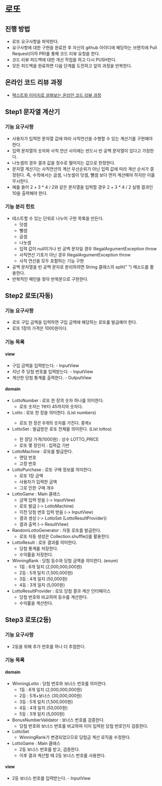 # 로또
## 진행 방법
* 로또 요구사항을 파악한다.
* 요구사항에 대한 구현을 완료한 후 자신의 github 아이디에 해당하는 브랜치에 Pull Request(이하 PR)를 통해 코드 리뷰 요청을 한다.
* 코드 리뷰 피드백에 대한 개선 작업을 하고 다시 PUSH한다.
* 모든 피드백을 완료하면 다음 단계를 도전하고 앞의 과정을 반복한다.

## 온라인 코드 리뷰 과정
* [텍스트와 이미지로 살펴보는 온라인 코드 리뷰 과정](https://github.com/next-step/nextstep-docs/tree/master/codereview)

## Step1 문자열 계산기
### 기능 요구사항
* 사용자가 입력한 문자열 값에 따라 사칙연산을 수행할 수 있는 계산기를 구현해야 한다.
* 입력 문자열의 숫자와 사칙 연산 사이에는 반드시 빈 공백 문자열이 있다고 가정한다.
* 나눗셈의 경우 결과 값을 정수로 떨어지는 값으로 한정한다.
* 문자열 계산기는 사칙연산의 계산 우선순위가 아닌 입력 값에 따라 계산 순서가 결정된다. 즉, 수학에서는 곱셈, 나눗셈이 덧셈, 뺄셈 보다 먼저 계산해야 하지만 이를 무시한다.
* 예를 들어 2 + 3 * 4 / 2와 같은 문자열을 입력할 경우 2 + 3 * 4 / 2 실행 결과인 10을 출력해야 한다.

### 기능 분리 힌트
* 테스트할 수 있는 단위로 나누어 구현 목록을 만든다.
  * 덧셈
  * 뺄셈
  * 곱셈
  * 나눗셈
  * 입력 값이 null이거나 빈 공백 문자일 경우 IllegalArgumentException throw
  * 사칙연산 기호가 아닌 경우 IllegalArgumentException throw
  * 사칙 연산을 모두 포함하는 기능 구현
* 공백 문자열을 빈 공백 문자로 분리하려면 String 클래스의 split(" ") 메소드를 활용한다.
* 반복적인 패턴을 찾아 반복문으로 구현한다.

## Step2 로또(자동)
### 기능 요구사항
* 로또 구입 금액을 입력하면 구입 금액에 해당하는 로또를 발급해야 한다.
* 로또 1장의 가격은 1000원이다.

### 기능 목록
#### view
* 구입 금액을 입력받는다. - InputView
* 지난 주 당첨 번호를 입력받는다. - InputView
* 계산한 당첨 통계를 출력한다. - OutputView

#### domain
* LottoNumber : 로또 한 장의 숫자 하나를 의미한다. 
  * 로또 숫자는 1부터 45까지의 숫자다.
* Lotto : 로또 한 장을 의미한다. (List<LottoNumber> numbers)
  * 로또 한 장은 6개의 숫자를 가진다. 중복x 
* LottoSet : 발급받은 로또 전체를 의미한다. (List<Lotto> lottos)
  * 한 장당 가격(1000원) : 상수 LOTTO_PRICE
  * 로또 몇 장인지 : 입력값 기반
* LottoMachine : 로또를 발급한다.
  * 랜덤 번호
  * 고정 번호
* LottoPurchase : 로또 구매 정보를 의미한다.
  * 로또 1장 금액
  * 사용자가 입력한 금액
  * 그로 인한 구매 개수
* LottoGame : Main 클래스
  * 금액 입력 받음 (-> InputView)
  * 로또 발급 (-> LottoMachine)
  * 이전 당첨 번호 입력 받음 (-> InputView)
  * 결과 생성 (-> LottoSet (LottoResultProvider))
  * 결과 출력 (-> ResultView)
* RandomLottoGenerator : 자동 로또를 발급한다. 
  * 로또 자동 생성은 Collection.shuffle()를 활용한다.
* LottoResult : 로또 결과를 의미한다.
  * 당첨 통계를 저장한다.
  * 수익률을 저장한다.
* WinningRank : 당첨 등수와 당첨 금액을 의미한다. (enum)
  * 1등 : 6개 일치 (2,000,000,000원)
  * 2등 : 5개 일치 (1,500,000원)
  * 3등 : 4개 일치 (50,000원)
  * 4등 : 3개 일치 (5,000원)
* LottoResultProvider : 로또 당첨 결과 계산 인터페이스
  * 당첨 번호와 비교하여 등수를 계산한다.
  * 수익률을 계산한다.

## Step3 로또(2등)
### 기능 요구사항
  * 2등을 위해 추가 번호를 하나 더 추첨한다.
### 기능 목록 
#### domain
* WinningLotto : 당첨 번호와 보너스 번호를 의미한다.
  * 1등 : 6개 일치 (2,000,000,000원)
  * 2등 : 5개+보너스 (30,000,000원)
  * 3등 : 5개 일치 (1,500,000원)
  * 4등 : 4개 일치 (50,000원)
  * 5등 : 3개 일치 (5,000원)
* BonusNumberValidator : 보너스 번호를 검증한다.
  * 당첨 번호와 보너스 번호를 비교하여 이미 입력된 당첨 번호인지 검증한다. 
* LottoSet
  * WinningRank가 변경되었으므로 당첨금 계산 로직을 수정한다. 
* LottoGame : Main 클래스
  * 2등 보너스 번호를 받고, 검증한다. 
  * 이후 결과 계산할 때 2등 보너스 번호를 사용한다. 
#### view
* 2등 보너스 번호를 입력받는다. - InputView
